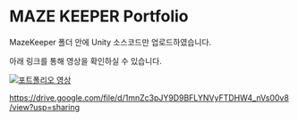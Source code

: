 # MAZE KEEPER Portfolio
MazeKeeper 폴더 안에 Unity 소스코드만 업로드하였습니다.

아래 링크를 통해 영상을 확인하실 수 있습니다.

[![포트폴리오 영상](https://img.youtube.com/vi/eeLR4VmaG4Q/0.jpg)](https://www.youtube.com/watch?v=eeLR4VmaG4Q)

https://drive.google.com/file/d/1mnZc3pJY9D9BFLYNVyFTDHW4_nVs00v8/view?usp=sharing
